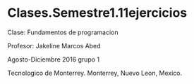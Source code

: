 # Clases.Semestre1.11ejercicios

Clase: Fundamentos de programacion

Profesor: Jakeline Marcos Abed

Agosto-Diciembre 2016 grupo 1

Tecnologico de Monterrey. Monterrey, Nuevo Leon, Mexico.
